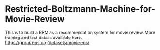 # Restricted-Boltzmann-Machine-for-Movie-Review
This is to build a RBM as a recommendation system for movie review.
More training and test data is available here. https://grouplens.org/datasets/movielens/
